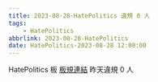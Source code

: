 ```yaml
---
title: 2023-08-28-HatePolitics 違規 0 人
tags:
    - HatePolitics
abbrlink: 2023-08-28-HatePolitics
date: HatePolitics-2023-08-28 12:00:00
---
```

HatePolitics 板 [板規連結](https://www.ptt.cc/bbs/HatePolitics/M.1617115262.A.D60.html)
昨天違規 0 人
